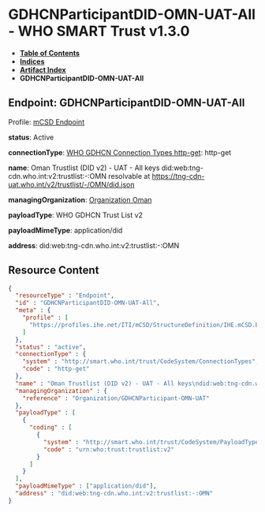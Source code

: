 # GDHCNParticipantDID-OMN-UAT-All - WHO SMART Trust v1.3.0

* [**Table of Contents**](toc.md)
* [**Indices**](indices.md)
* [**Artifact Index**](artifacts.md)
* **GDHCNParticipantDID-OMN-UAT-All**

## Endpoint: GDHCNParticipantDID-OMN-UAT-All

Profile: [mCSD Endpoint](https://profiles.ihe.net/ITI/mCSD/4.0.0/StructureDefinition-IHE.mCSD.Endpoint.html)

**status**: Active

**connectionType**: [WHO GDHCN Connection Types http-get](CodeSystem-ConnectionTypes.md#ConnectionTypes-http-get): http-get

**name**: Oman Trustlist (DID v2) - UAT - All keys did:web:tng-cdn.who.int:v2:trustlist:-:OMN resolvable at https://tng-cdn-uat.who.int/v2/trustlist/-/OMN/did.json

**managingOrganization**: [Organization Oman](Organization-GDHCNParticipant-OMN-UAT.md)

**payloadType**: WHO GDHCN Trust List v2

**payloadMimeType**: application/did

**address**: did:web:tng-cdn.who.int:v2:trustlist:-:OMN



## Resource Content

```json
{
  "resourceType" : "Endpoint",
  "id" : "GDHCNParticipantDID-OMN-UAT-All",
  "meta" : {
    "profile" : [
      "https://profiles.ihe.net/ITI/mCSD/StructureDefinition/IHE.mCSD.Endpoint"
    ]
  },
  "status" : "active",
  "connectionType" : {
    "system" : "http://smart.who.int/trust/CodeSystem/ConnectionTypes",
    "code" : "http-get"
  },
  "name" : "Oman Trustlist (DID v2) - UAT - All keys\ndid:web:tng-cdn.who.int:v2:trustlist:-:OMN\nresolvable at https://tng-cdn-uat.who.int/v2/trustlist/-/OMN/did.json",
  "managingOrganization" : {
    "reference" : "Organization/GDHCNParticipant-OMN-UAT"
  },
  "payloadType" : [
    {
      "coding" : [
        {
          "system" : "http://smart.who.int/trust/CodeSystem/PayloadTypes",
          "code" : "urn:who:trust:trustlist:v2"
        }
      ]
    }
  ],
  "payloadMimeType" : ["application/did"],
  "address" : "did:web:tng-cdn.who.int:v2:trustlist:-:OMN"
}

```
